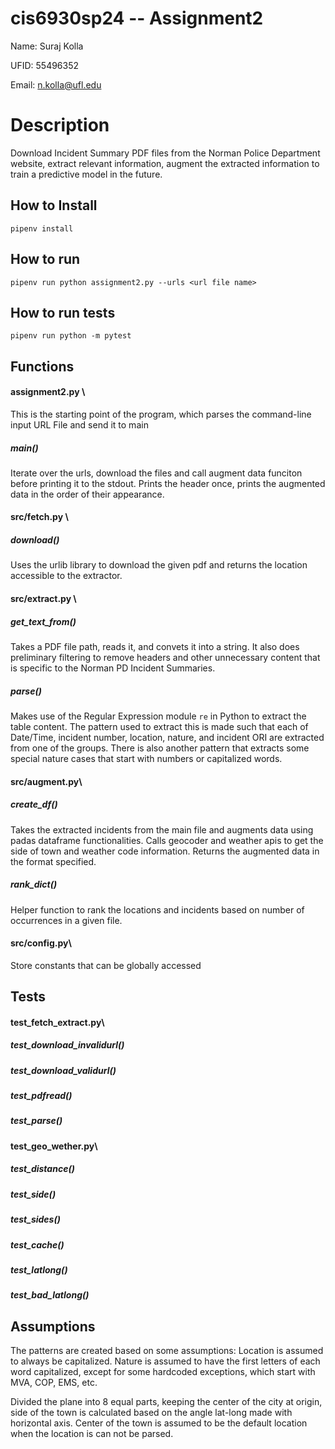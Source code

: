 # cis6930sp24 -- Assignment2

Name: Suraj Kolla


UFID: 55496352


Email: n.kolla@ufl.edu


# Description
Download Incident Summary PDF files from the Norman Police Department website, extract relevant information, augment the extracted information to train a predictive model in the future.



## How to Install
`pipenv install`


## How to run
`pipenv run python assignment2.py --urls <url file name>`


<!-- video -->


## How to run tests


`pipenv run python -m pytest`


<!-- video -->



## Functions
#### assignment2.py \

This is the starting point of the program, which parses the command-line input URL File and send it to main

##### main()
Iterate over the urls, download the files and call augment data funciton before printing it to the stdout.
Prints the header once, prints the augmented data in the order of their appearance.

#### src/fetch.py \
##### download()
Uses the urlib library to download the given pdf and returns the location accessible to the extractor.


#### src/extract.py \
##### get_text_from() 
Takes a PDF file path, reads it, and convets it into a string. It also does preliminary filtering to remove headers and other unnecessary content that is specific to the Norman PD Incident Summaries.


##### parse()
Makes use of the Regular Expression module `re` in Python to extract the table content. The pattern used to extract this is made such that each of Date/Time, incident number, location, nature, and incident ORI are extracted from one of the groups. There is also another pattern that extracts some special nature cases that start with numbers or capitalized words.

#### src/augment.py\
##### create_df()
Takes the extracted incidents from the main file and augments data using padas dataframe functionalities.
Calls geocoder and weather apis to get the side of town and weather code information.
Returns the augmented data in the format specified.

##### rank_dict()
Helper function to rank the locations and incidents based on number of occurrences in a given file.

#### src/config.py\
Store constants that can be globally accessed

## Tests
#### test_fetch_extract.py\
##### test_download_invalidurl()

##### test_download_validurl()

##### test_pdfread()

##### test_parse()

#### test_geo_wether.py\
##### test_distance()

##### test_side()

##### test_sides()

##### test_cache()

##### test_latlong()

##### test_bad_latlong()

## Assumptions

The patterns are created based on some assumptions: Location is assumed to always be capitalized. Nature is assumed to have the first letters of each word capitalized, except for some hardcoded exceptions, which start with MVA, COP, EMS, etc.

Divided the plane into 8 equal parts, keeping the center of the city at origin, side of the town is calculated based on the angle lat-long made with horizontal axis. Center of the town is assumed to be the default location when the location is can not be parsed.
